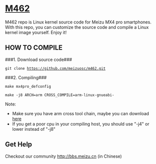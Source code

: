 [M462](http://www.meizu.com)
=================

M462 repo is Linux kernel source code for Meizu MX4 pro smartphones. With this repo, you can customize the source code and compile a Linux kernel image yourself. Enjoy it!

HOW TO COMPILE
-----------

###1. Download source code###

  <code>git clone https://github.com/meizuosc/m462.git</code>

###2. Compiling###

  <code>make mx4pro_defconfig</code>
  
  <code>make -j8 ARCH=arm CROSS_COMPILE=arm-linux-gnueabi-</code>

  Note:
  + Make sure you have arm cross tool chain, maybe you can download [here](http://www.linaro.org/downloads)
  + If you get a poor cpu in your compiling host, you should use "-j4" or lower instead of "-j8"

Get Help
--------

Checkout our community http://bbs.meizu.cn (in Chinese)
